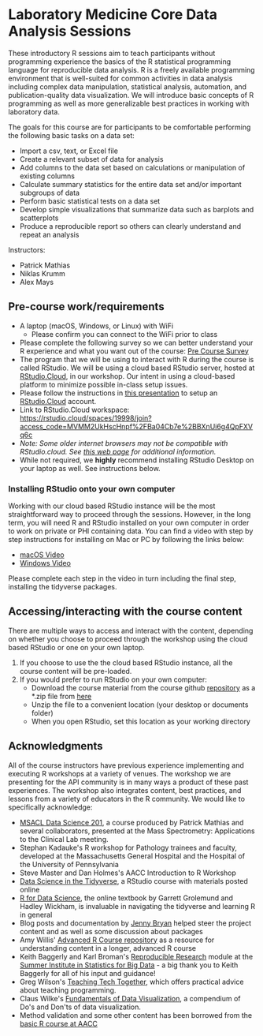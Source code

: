# Laboratory Medicine Core Data Analysis Sessions

These introductory R sessions aim to teach participants without programming experience the basics of the R statistical programming language for reproducible data analysis. R is a freely available programming environment that is well-suited for common activities in data analysis including complex data manipulation, statistical analysis, automation, and publication-quality data visualization. We will introduce basic concepts of R programming as well as more generalizable best practices in working with laboratory data.

The goals for this course are for participants to be comfortable performing the following basic tasks on a data set:
- Import a csv, text, or Excel file
- Create a relevant subset of data for analysis
- Add columns to the data set based on calculations or manipulation of existing columns
- Calculate summary statistics for the entire data set and/or important subgroups of data
- Perform basic statistical tests on a data set
- Develop simple visualizations that summarize data such as barplots and scatterplots
- Produce a reproducible report so others can clearly understand and repeat an analysis

Instructors: 
- Patrick Mathias
- Niklas Krumm
- Alex Mays
 

## Pre-course work/requirements

- A laptop (macOS, Windows, or Linux) with WiFi
  - Please confirm you can connect to the WiFi prior to class
- Please complete the following survey so we can better understand your R experience and what you want out of the course: [Pre Course Survey](https://forms.gle/QSos2JwqhqUojpA79)
- The program that we will be using to interact with R during the course is called RStudio. We will be using a cloud based RStudio server, hosted at [RStudio.Cloud](https://rstudio.cloud/), in our workshop. Our intent in using a cloud-based platform to minimize possible in-class setup issues.
- Please follow the instructions in [this presentation](https://bit.ly/2W61U4d) to setup an [RStudio.Cloud](https://rstudio.cloud/) account. 
- Link to RStudio.Cloud workspace: https://rstudio.cloud/spaces/19998/join?access_code=MVMM2UkHscHnpf%2FBa04Cb7e%2BBXnUi6g4QpFXVq6c
- *Note: Some older internet browsers may not be compatible with RStudio.cloud. See [this web page](https://support.rstudio.com/hc/en-us/articles/227449447-Supported-browsers-for-RStudio-Connect) for additional information.*
- While not required, we **highly** recommend installing RStudio Desktop on your laptop as well. See instructions below.

### Installing RStudio onto your own computer

Working with our cloud based RStudio instance will be the most straightforward way to proceed through the sessions. However, in the long term, you will need R and RStudio installed on your own computer in order to work on private or PHI containing data. You can find a video with step by step instructions for installing on Mac or PC by following the links below:

- [macOS Video](https://www.youtube.com/watch?v=GM88tYlEy_g) 
- [Windows Video](https://www.youtube.com/watch?v=JRKmZK5-6aE)

Please complete each step in the video in turn including the final step, installing the tidyverse packages.

## Accessing/interacting with the course content

There are multiple ways to access and interact with the content, depending on whether you choose to proceed through the workshop using the cloud based RStudio or one on your own laptop. 

1. If you choose to use the the cloud based RStudio instance, all the course content will be pre-loaded. 
2. If you would prefer to run RStudio on your own computer:
   * Download the course material from the course github [repository](https://github.com/pcmathias/LM-Core-Data-Analysis) as a \*.zip file from [here](https://github.com/pcmathias/LM-Core-Data-Analysis/archive/master.zip) 
   * Unzip the file to a convenient location (your desktop or documents folder)
   * When you open RStudio, set this location as your working directory 


## Acknowledgments

All of the course instructors have previous experience implementing and executing R workshops at a variety of venues. The workshop we are presenting for the API community is in many ways a product of these past experiences. The workshop also integrates content, best practices, and lessons from a variety of educators in the R community. We would like to specifically acknowledge: 

- [MSACL Data Science 201](https://github.com/pcmathias/MSACL-intermediate-R-course), a course produced by Patrick Mathias and several collaborators, presented at the Mass Spectrometry: Applications to the Clinical Lab meeting.
- Stephan Kadauke's R workshop for Pathology trainees and faculty, developed at the Massachusetts General Hospital and the Hospital of the University of Pennsylvania
- Steve Master and Dan Holmes's AACC Introduction to R Workshop 
- [Data Science in the Tidyverse](https://github.com/AmeliaMN/data-science-in-tidyverse), a RStudio course with materials posted online
- [R for Data Science](http://r4ds.had.co.nz/index.html), the online textbook by Garrett Grolemund and Hadley Wickham, is invaluable in navigating the tidyverse and learning R in general
- Blog posts and documentation by [Jenny Bryan](https://github.com/jennybc) helped steer the project content and as well as some discussion about packages
- Amy Willis' [Advanced R Course repository](https://github.com/adw96/biostat561) as a resource for understanding content in a longer, advanced R course
- Keith Baggerly and Karl Broman's [Reproducible Research](https://github.com/kabagg/sisbid_2018_rr) module at the [Summer Institute in Statistics for Big Data](https://www.biostat.washington.edu/suminst/sisbid) - a big thank you to Keith Baggerly for all of his input and guidance!
- Greg Wilson's [Teaching Tech Together](http://teachtogether.tech/en/), which offers practical advice about teaching programming. 
- Claus Wilke's [Fundamentals of Data Visualization](https://serialmentor.com/dataviz/), a compendium of Do's and Don'ts of data visualization. 
- Method validation and some other content has been borrowed from the [basic R course at AACC](https://github.com/pcmathias/AACC-Introduction-to-R)
